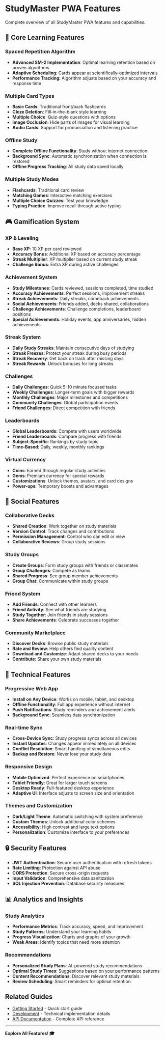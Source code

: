 # StudyMaster PWA Features

Complete overview of all StudyMaster PWA features and capabilities.

## 🚀 Core Learning Features

### Spaced Repetition Algorithm
- **Advanced SM-2 Implementation**: Optimal learning retention based on proven algorithms
- **Adaptive Scheduling**: Cards appear at scientifically-optimized intervals
- **Performance Tracking**: Algorithm adjusts based on your accuracy and response time

### Multiple Card Types
- **Basic Cards**: Traditional front/back flashcards
- **Cloze Deletion**: Fill-in-the-blank style learning
- **Multiple Choice**: Quiz-style questions with options
- **Image Occlusion**: Hide parts of images for visual learning
- **Audio Cards**: Support for pronunciation and listening practice

### Offline Study
- **Complete Offline Functionality**: Study without internet connection
- **Background Sync**: Automatic synchronization when connection is restored
- **Offline Progress Tracking**: All study data saved locally

### Multiple Study Modes
- **Flashcards**: Traditional card review
- **Matching Games**: Interactive matching exercises
- **Multiple Choice Quizzes**: Test your knowledge
- **Typing Practice**: Improve recall through active typing

## 🎮 Gamification System

### XP & Leveling
- **Base XP**: 10 XP per card reviewed
- **Accuracy Bonus**: Additional XP based on accuracy percentage
- **Streak Multiplier**: XP multiplier based on current study streak
- **Challenge Bonus**: Extra XP during active challenges

### Achievement System
- **Study Milestones**: Cards reviewed, sessions completed, time studied
- **Accuracy Achievements**: Perfect sessions, improvement streaks
- **Streak Achievements**: Daily streaks, comeback achievements
- **Social Achievements**: Friends added, decks shared, collaborations
- **Challenge Achievements**: Challenge completions, leaderboard positions
- **Special Achievements**: Holiday events, app anniversaries, hidden achievements

### Streak System
- **Daily Study Streaks**: Maintain consecutive days of studying
- **Streak Freezes**: Protect your streak during busy periods
- **Streak Recovery**: Get back on track after missing days
- **Streak Rewards**: Unlock bonuses for long streaks

### Challenges
- **Daily Challenges**: Quick 5-10 minute focused tasks
- **Weekly Challenges**: Longer-term goals with bigger rewards
- **Monthly Challenges**: Major milestones and competitions
- **Community Challenges**: Global participation events
- **Friend Challenges**: Direct competition with friends

### Leaderboards
- **Global Leaderboards**: Compete with users worldwide
- **Friend Leaderboards**: Compare progress with friends
- **Subject-Specific**: Rankings by study topic
- **Time-Based**: Daily, weekly, monthly rankings

### Virtual Currency
- **Coins**: Earned through regular study activities
- **Gems**: Premium currency for special rewards
- **Customizations**: Unlock themes, avatars, and card designs
- **Power-ups**: Temporary boosts and advantages

## 👥 Social Features

### Collaborative Decks
- **Shared Creation**: Work together on study materials
- **Version Control**: Track changes and contributions
- **Permission Management**: Control who can edit or view
- **Collaborative Reviews**: Group study sessions

### Study Groups
- **Create Groups**: Form study groups with friends or classmates
- **Group Challenges**: Compete as teams
- **Shared Progress**: See group member achievements
- **Group Chat**: Communicate within study groups

### Friend System
- **Add Friends**: Connect with other learners
- **Friend Activity**: See what friends are studying
- **Study Together**: Join friends in study sessions
- **Share Achievements**: Celebrate successes together

### Community Marketplace
- **Discover Decks**: Browse public study materials
- **Rate and Review**: Help others find quality content
- **Download and Customize**: Adapt shared decks to your needs
- **Contribute**: Share your own study materials

## 📱 Technical Features

### Progressive Web App
- **Install on Any Device**: Works on mobile, tablet, and desktop
- **Offline Functionality**: Full app experience without internet
- **Push Notifications**: Study reminders and achievement alerts
- **Background Sync**: Seamless data synchronization

### Real-time Sync
- **Cross-Device Sync**: Study progress syncs across all devices
- **Instant Updates**: Changes appear immediately on all devices
- **Conflict Resolution**: Smart handling of simultaneous edits
- **Backup and Restore**: Never lose your study data

### Responsive Design
- **Mobile Optimized**: Perfect experience on smartphones
- **Tablet Friendly**: Great for larger touch screens
- **Desktop Ready**: Full-featured desktop experience
- **Adaptive UI**: Interface adjusts to screen size and orientation

### Themes and Customization
- **Dark/Light Theme**: Automatic switching with system preference
- **Custom Themes**: Unlock additional color schemes
- **Accessibility**: High contrast and large text options
- **Personalization**: Customize interface to your preferences

## 🔒 Security Features

- **JWT Authentication**: Secure user authentication with refresh tokens
- **Rate Limiting**: Protection against API abuse
- **CORS Protection**: Secure cross-origin requests
- **Input Validation**: Comprehensive data sanitization
- **SQL Injection Prevention**: Database security measures

## 📊 Analytics and Insights

### Study Analytics
- **Performance Metrics**: Track accuracy, speed, and improvement
- **Study Patterns**: Understand your learning habits
- **Progress Visualization**: Charts and graphs of your growth
- **Weak Areas**: Identify topics that need more attention

### Recommendations
- **Personalized Study Plans**: AI-powered study recommendations
- **Optimal Study Times**: Suggestions based on your performance patterns
- **Content Recommendations**: Discover relevant study materials
- **Review Scheduling**: Smart reminders for optimal retention

## Related Guides

- [Getting Started](../getting-started/README.md) - Quick start guide
- [Development](../development/README.md) - Technical implementation details
- [API Documentation](../development/api.md) - Complete API reference

---

**Explore All Features! 🎓**